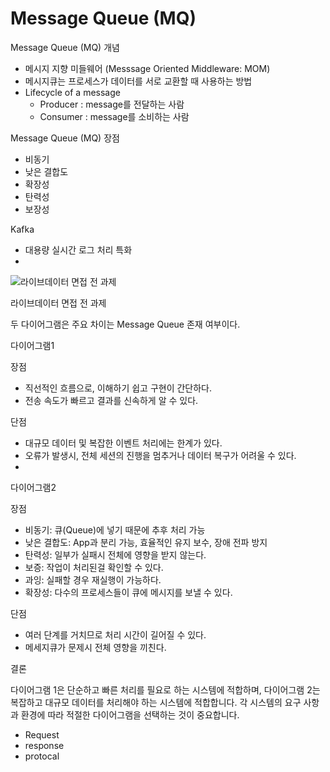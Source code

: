 # Message Queue (MQ)

Message Queue (MQ) 개념

- 메시지 지향 미들웨어 (Messsage Oriented Middleware: MOM)
- 메시지큐는 프로세스가 데이터를 서로 교환할 때 사용하는 방법
- Lifecycle of a message
    - Producer : message를 전달하는 사람
    - Consumer : message를 소비하는 사람

Message Queue (MQ) 장점

- 비동기
- 낮은 결합도
- 확장성
- 탄력성
- 보장성

Kafka

- 대용량 실시간 로그 처리 특화
- 

![라이브데이터 면접 전 과제](Message%20Queue%20(MQ)%20feb15772ff94476daa07ceefcde463df/Untitled.png)

라이브데이터 면접 전 과제

두 다이어그램은 주요 차이는 Message Queue 존재 여부이다.

다이어그램1

장점

- 직선적인 흐름으로, 이해하기 쉽고 구현이 간단하다.
- 전송 속도가 빠르고 결과를 신속하게 알 수 있다.

단점

- 대규모 데이터 및 복잡한 이벤트 처리에는 한계가 있다.
- 오류가 발생시, 전체 세션의 진행을 멈추거나 데이터 복구가 어려울 수 있다.
- 

다이어그램2

장점

- 비동기: 큐(Queue)에 넣기 때문에 추후 처리 가능
- 낮은 결합도: App과 분리 가능, 효율적인 유지 보수, 장애 전파 방지
- 탄력성: 일부가 실패시 전체에 영향을 받지 않는다.
- 보증: 작업이 처리된걸 확인할 수 있다.
- 과잉: 실패할 경우 재실행이 가능하다.
- 확장성: 다수의 프로세스들이 큐에 메시지를 보낼 수 있다.

단점

- 여러 단계를 거치므로 처리 시간이 길어질 수 있다.
- 메세지큐가 문제시 전체 영향을 끼친다.

결론

다이어그램 1은 단순하고 빠른 처리를 필요로 하는 시스템에 적합하며, 다이어그램 2는 복잡하고 대규모 데이터를 처리해야 하는 시스템에 적합합니다. 각 시스템의 요구 사항과 환경에 따라 적절한 다이어그램을 선택하는 것이 중요합니다.

- Request
- response
- protocal